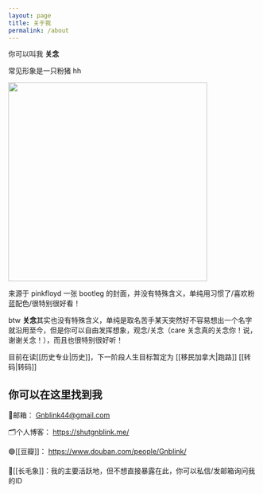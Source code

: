 ```yaml
---
layout: page
title: 关于我
permalink: /about
---
```


你可以叫我 **关念**

常见形象是一只粉猪 hh

<img src="https://picture-guan.oss-cn-hangzhou.aliyuncs.com/20220814231733.png" width = 400px style= "left"  />

来源于 pinkfloyd 一张 bootleg 的封面，并没有特殊含义，单纯用习惯了/喜欢粉蓝配色/很特别很好看！

btw **关念**其实也没有特殊含义，单纯是取名苦手某天突然好不容易想出一个名字就沿用至今，但是你可以自由发挥想象，观念/关念（care 关念真的关念你！说，谢谢关念！），而且也很特别很好听！

目前在读[[历史专业|历史]]，下一阶段人生目标暂定为 [[移民加拿大|跑路]] [[转码|转码]]

## 你可以在这里找到我

📧邮箱： Gnblink44@gmail.com

🗂个人博客： https://shutgnblink.me/

🟢[[豆瓣]]： https://www.douban.com/people/Gnblink/

🐘[[长毛象]]：我的主要活跃地，但不想直接暴露在此，你可以私信/发邮箱询问我的ID
